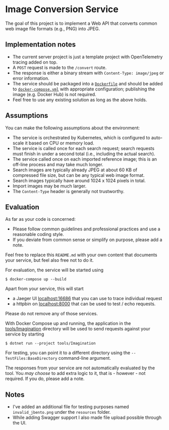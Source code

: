 # Image Conversion Service

The goal of this project is to implement a Web API that converts
common web image file formats (e.g., PNG) into JPEG.

## Implementation notes

- The current server project is just a template project with OpenTelemetry tracing added on top.
- A `POST` request is made to the `/convert` route.
- The response is either a binary stream with `Content-Type: image/jpeg` or error information.
- The service should be packaged into a [`Dockerfile`](Dockerfile)
  and should be added to  [`docker-compose.yml`](docker-compose.yml)
  with appropriate configuration; publishing the image (e.g. Docker Hub) is not required.
- Feel free to use any existing solution as long as the above holds.

## Assumptions

You can make the following assumptions about the environment:

- The service is orchestrated by Kubernetes, which is configured to auto-scale it based on
  CPU or memory load.
- The service is called once for each search request; search requests must finish in
  under a second total (i.e., including the actual search).
- The service called once on each imported reference image; this is an off-line process and
  may take much longer.
- Search images are typically already JPEG at about 60 KB of compressed
  file size, but can be any typical web image format.
- Search images typically have around 1024 x 1024 pixels in total.
- Import images may be much larger.
- The `Content-Type` header is generally not trustworthy.

## Evaluation

As far as your code is concerned:

- Please follow common guidelines and professional practices and use a reasonable coding style.
- If you deviate from common sense or simplify on purpose, please add a note.

Feel free to replace this `README.md` with your own content that documents your service, but
feel also free not to do it.

For evaluation, the service will be started using

```console
$ docker-compose up --build
```

Apart from your service, this will start

- a Jaeger UI [localhost:16686](http://localhost:16686/) that you can use to trace individual request
- a httpbin on [localhost:8000](http://localhost:8000/) that can be used to test / echo requests.

Please do not remove any of those services.

With Docker Compose up and running, the application in the [tools/Imagination](tools/Imagination)
directory will be used to send requests against your service by starting

```console
$ dotnet run --project tools/Imagination
```

For testing, you can point it to a different directory using the `--TestFiles:BaseDirectory` command-line argument.

The responses from your service are not automatically evaluated by the tool. You _may choose_ to
add extra logic to it, that is - however - not required. If you do, please add a note.

## Notes
- I've added an additional file for testing purposes named `invalid_jbento.png` under the `resources` folder.
- While adding Swagger support I also made file upload possible through the UI.